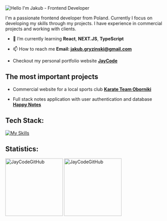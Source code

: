 <img alt="Hello I'm Jakub - Frontend Developer" align="center" src="https://readme-typing-svg.demolab.com?font=Fira+Code&size=19&pause=1000&color=006AFF&center=false&vCenter=true&width=435&lines=Hello+I'm+Jakub+-+Frontend+Developer">

 I'm a passionate frontend developer from Poland. Currently I focus on developing my skills through my projects. I have experience in commercial projects and working with clients.

- 🌱 I’m currently learning **React**, **NEXT.JS**, **TypeScript**

- 📫 How to reach me **Email: jakub.gryzinski@gmail.com**

- Checkout my personal portfolio website **[JayCode](https://jaycode-pl.vercel.app/)**

## The most important projects ##

- Commercial website for a local sports club **[Karate Team Oborniki](https://final-karate-team.netlify.app/)**

- Full stack notes application with user authentication and database **[Happy Notes](https://happy-notes-pl.vercel.app/notes)**

## Tech Stack: ##

[![My Skills](https://skillicons.dev/icons?i=html,css,js,ts,git,react,redux,next,gatsby,graphql,sass,tailwind,webpack,docker,figma,nodejs,bash)](https://skillicons.dev)

## Statistics: ##

<span>
<img height="180px" src="https://github-readme-stats.vercel.app/api?username=JayCodeGitHub&show_icons=true&locale=en&theme=transparent" alt="JayCodeGitHub" />
</span>
<span>
<img  height="180px" src="https://github-readme-stats.vercel.app/api/top-langs?username=JayCodeGitHub&show_icons=true&locale=en&layout=compact&theme=transparent" alt="JayCodeGitHub" /> 
</span>
